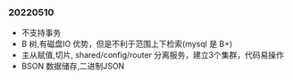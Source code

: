 ### 20220510
- 不支持事务
- B 树,有磁盘IO 优势，但是不利于范围上下检索(mysql 是 B+)
- 主从赋值,切片, shared/config/router 分离服务，建立3个集群，代码易操作
- BSON 数据储存,二进制JSON
